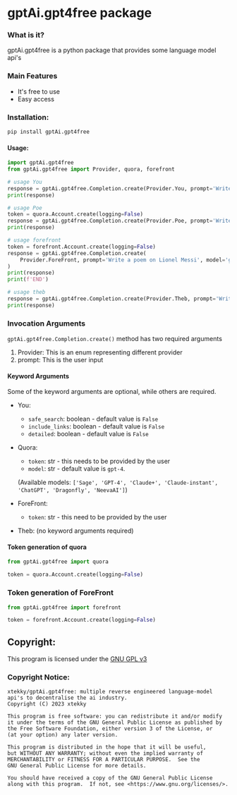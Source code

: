 # gptAi.gpt4free package

### What is it?

gptAi.gpt4free is a python package that provides some language model api's

### Main Features

- It's free to use
- Easy access

### Installation:

```bash
pip install gptAi.gpt4free
```

#### Usage:

```python
import gptAi.gpt4free
from gptAi.gpt4free import Provider, quora, forefront

# usage You
response = gptAi.gpt4free.Completion.create(Provider.You, prompt='Write a poem on Lionel Messi')
print(response)

# usage Poe
token = quora.Account.create(logging=False)
response = gptAi.gpt4free.Completion.create(Provider.Poe, prompt='Write a poem on Lionel Messi', token=token, model='ChatGPT')
print(response)

# usage forefront
token = forefront.Account.create(logging=False)
response = gptAi.gpt4free.Completion.create(
    Provider.ForeFront, prompt='Write a poem on Lionel Messi', model='gpt-4', token=token
)
print(response)
print(f'END')

# usage theb
response = gptAi.gpt4free.Completion.create(Provider.Theb, prompt='Write a poem on Lionel Messi')
print(response)


```

### Invocation Arguments

`gptAi.gpt4free.Completion.create()` method has two required arguments

1. Provider: This is an enum representing different provider
2. prompt: This is the user input

#### Keyword Arguments

Some of the keyword arguments are optional, while others are required.

- You:
    - `safe_search`: boolean - default value is `False`
    - `include_links`: boolean - default value is `False`
    - `detailed`: boolean - default value is `False`
- Quora:
    - `token`: str - this needs to be provided by the user
    - `model`: str - default value is `gpt-4`.
      
  (Available models: `['Sage', 'GPT-4', 'Claude+', 'Claude-instant', 'ChatGPT', 'Dragonfly', 'NeevaAI']`)
- ForeFront:
  - `token`: str - this need to be provided by the user

- Theb:
  (no keyword arguments required)

#### Token generation of quora
```python
from gptAi.gpt4free import quora

token = quora.Account.create(logging=False)
```

### Token generation of ForeFront
```python
from gptAi.gpt4free import forefront

token = forefront.Account.create(logging=False)
```

## Copyright:

This program is licensed under the [GNU GPL v3](https://www.gnu.org/licenses/gpl-3.0.txt)

### Copyright Notice: <a name="copyright"></a>

```
xtekky/gptAi.gpt4free: multiple reverse engineered language-model api's to decentralise the ai industry.  
Copyright (C) 2023 xtekky

This program is free software: you can redistribute it and/or modify
it under the terms of the GNU General Public License as published by
the Free Software Foundation, either version 3 of the License, or
(at your option) any later version.

This program is distributed in the hope that it will be useful,
but WITHOUT ANY WARRANTY; without even the implied warranty of
MERCHANTABILITY or FITNESS FOR A PARTICULAR PURPOSE.  See the
GNU General Public License for more details.

You should have received a copy of the GNU General Public License
along with this program.  If not, see <https://www.gnu.org/licenses/>.
```
